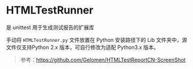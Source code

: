 # HTMLTestRunner

是 unittest 用于生成测试报告的扩展库

手动将 `HTMLTestRunner.py` 文件放置在 Python 安装路径下的 Lib 文件夹中，源文件仅支持Python 2.x 版本，可自行修改为适配 Python3.x 版本。

> 参考：<https://github.com/Gelomen/HTMLTestReportCN-ScreenShot>
